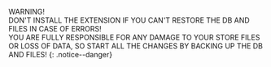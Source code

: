 WARNING!  
DON'T INSTALL THE EXTENSION IF YOU CAN'T RESTORE THE DB AND FILES IN CASE OF ERRORS!  
YOU ARE FULLY RESPONSIBLE FOR ANY DAMAGE TO YOUR STORE FILES OR LOSS OF DATA, SO START ALL THE CHANGES BY BACKING UP THE DB AND FILES!
{: .notice--danger}
